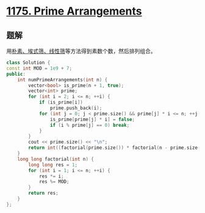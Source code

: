 # [1175. Prime Arrangements](https://leetcode.cn/problems/prime-arrangements/)

## 题解
用[朴素、埃式筛、线性筛](204_Count_Prime.md)等方法得到素数个数，然后排列组合。

```cpp
class Solution {
const int MOD = 1e9 + 7;
public:
    int numPrimeArrangements(int n) {
        vector<bool> is_prime(n + 1, true);
        vector<int> prime;
        for (int i = 2; i <= n; ++i) {
            if (is_prime[i])
                prime.push_back(i);
            for (int j = 0; j < prime.size() && prime[j] * i <= n; ++j) {
                is_prime[prime[j] * i] = false;
                if (i % prime[j] == 0) break;
            }
        }
        cout << prime.size() << "\n";
        return int((factorial(prime.size()) * factorial(n - prime.size())) % MOD);
    }
    long long factorial(int n) {
        long long res = 1;
        for (int i = 1; i <= n; ++i) {
            res *= i;
            res %= MOD;
        }
        return res;
    }
};
```
